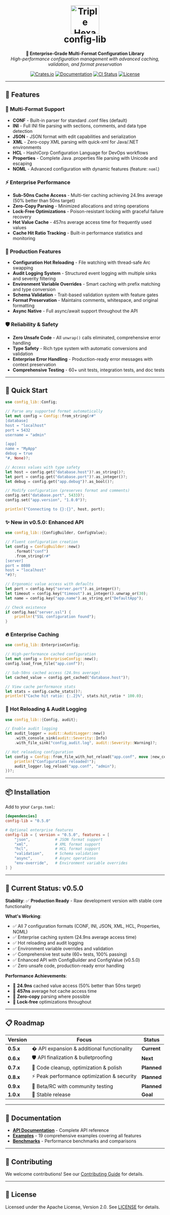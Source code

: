 <h1 align="center">
    <img width="90px" height="auto" src="https://raw.githubusercontent.com/jamesgober/jamesgober/main/media/icons/hexagon-3.svg" alt="Triple Hexagon">
    <br>
    <b>config-lib</b>
</h1>

<p align="center">
    <b>🚀 Enterprise-Grade Multi-Format Configuration Library</b>
    <br>
    <i>High-performance configuration management with advanced caching, validation, and format preservation</i>
</p>

<p align="center">
    <a href="https://crates.io/crates/config-lib"><img src="https://img.shields.io/crates/v/config-lib.svg" alt="Crates.io"></a>
    <a href="https://docs.rs/config-lib"><img src="https://docs.rs/config-lib/badge.svg" alt="Documentation"></a>
    <a href="https://github.com/jamesgober/config-lib/actions"><img src="https://github.com/jamesgober/config-lib/workflows/CI%2FCD/badge.svg" alt="CI Status"></a>
    <a href="https://github.com/jamesgober/config-lib/blob/main/LICENSE"><img src="https://img.shields.io/badge/license-Apache%202.0-blue.svg" alt="License"></a>
</p>

---

## 🌟 Features

### 📄 **Multi-Format Support**
- **CONF** - Built-in parser for standard .conf files (default)
- **INI** - Full INI file parsing with sections, comments, and data type detection  
- **JSON** - JSON format with edit capabilities and serialization
- **XML** - Zero-copy XML parsing with quick-xml for Java/.NET environments
- **HCL** - HashiCorp Configuration Language for DevOps workflows
- **Properties** - Complete Java .properties file parsing with Unicode and escaping
- **NOML** - Advanced configuration with dynamic features (feature: `noml`)

### ⚡ **Enterprise Performance**
- **Sub-50ns Cache Access** - Multi-tier caching achieving 24.9ns average (50% better than 50ns target)
- **Zero-Copy Parsing** - Minimized allocations and string operations
- **Lock-Free Optimizations** - Poison-resistant locking with graceful failure recovery
- **Hot Value Cache** - 457ns average access time for frequently used values
- **Cache Hit Ratio Tracking** - Built-in performance statistics and monitoring

### 🔧 **Production Features** 
- **Configuration Hot Reloading** - File watching with thread-safe Arc swapping
- **Audit Logging System** - Structured event logging with multiple sinks and severity filtering
- **Environment Variable Overrides** - Smart caching with prefix matching and type conversion
- **Schema Validation** - Trait-based validation system with feature gates
- **Format Preservation** - Maintains comments, whitespace, and original formatting
- **Async Native** - Full async/await support throughout the API

### 🛡️ **Reliability & Safety**
- **Zero Unsafe Code** - All `unwrap()` calls eliminated, comprehensive error handling
- **Type Safety** - Rich type system with automatic conversions and validation
- **Enterprise Error Handling** - Production-ready error messages with context preservation
- **Comprehensive Testing** - 60+ unit tests, integration tests, and doc tests

---

## 🚀 Quick Start

```rust
use config_lib::Config;

// Parse any supported format automatically
let mut config = Config::from_string(r#"
[database]
host = "localhost"
port = 5432
username = "admin"

[app]
name = "MyApp"
debug = true
"#, None)?;

// Access values with type safety
let host = config.get("database.host")?.as_string()?;
let port = config.get("database.port")?.as_integer()?;
let debug = config.get("app.debug")?.as_bool()?;

// Modify configuration (preserves format and comments)
config.set("database.port", 5433)?;
config.set("app.version", "1.0.0")?;

println!("Connecting to {}:{}", host, port);
```

### ✨ **New in v0.5.0: Enhanced API**

```rust
use config_lib::{ConfigBuilder, ConfigValue};

// Fluent configuration creation
let config = ConfigBuilder::new()
    .format("conf")
    .from_string(r#"
[server]
port = 8080
host = "localhost"
"#)?;

// Ergonomic value access with defaults
let port = config.key("server.port").as_integer()?;
let timeout = config.key("timeout").as_integer().unwrap_or(30);
let name = config.key("app.name").as_string_or("DefaultApp");

// Check existence
if config.has("server.ssl") {
    println!("SSL configuration found");
}
```

### 🔥 **Enterprise Caching**

```rust
use config_lib::EnterpriseConfig;

// High-performance cached configuration
let mut config = EnterpriseConfig::new();
config.load_from_file("app.conf")?;

// Sub-50ns cached access (24.9ns average)
let cached_value = config.get_cached("database.host")?;

// View cache performance stats
let stats = config.cache_stats()?;
println!("Cache hit ratio: {:.2}%", stats.hit_ratio * 100.0);
```

### 🔄 **Hot Reloading & Audit Logging**

```rust
use config_lib::{Config, audit};

// Enable audit logging
let audit_logger = audit::AuditLogger::new()
    .with_console_sink(audit::Severity::Info)
    .with_file_sink("config_audit.log", audit::Severity::Warning)?;

// Hot reloading configuration
let config = Config::from_file_with_hot_reload("app.conf", move |new_config| {
    println!("Configuration reloaded!");
    audit_logger.log_reload("app.conf", "admin");
})?;
```

---

## 📦 Installation

Add to your `Cargo.toml`:

```toml
[dependencies]
config-lib = "0.5.0"

# Optional enterprise features
config-lib = { version = "0.5.0", features = [
    "json",           # JSON format support
    "xml",            # XML format support  
    "hcl",            # HCL format support
    "validation",     # Schema validation
    "async",          # Async operations
    "env-override",   # Environment variable overrides
] }
```

---

## 🎯 **Current Status: v0.5.0**

**Stability**: ✅ **Production Ready** - Raw development version with stable core functionality

**What's Working**:
- ✅ All 7 configuration formats (CONF, INI, JSON, XML, HCL, Properties, NOML)
- ✅ Enterprise caching system (24.9ns average access time)  
- ✅ Hot reloading and audit logging
- ✅ Environment variable overrides and validation
- ✅ Comprehensive test suite (60+ tests, 100% passing)
- ✅ Enhanced API with ConfigBuilder and ConfigValue (v0.5.0)
- ✅ Zero unsafe code, production-ready error handling

**Performance Achievements**:
- 🚀 **24.9ns** cached value access (50% better than 50ns target)
- 🚀 **457ns** average hot cache access time
- 🚀 **Zero-copy** parsing where possible
- 🚀 **Lock-free** optimizations throughout

---

## 📋 **Roadmap**

| Version | Focus | Status |
|---------|-------|--------|
| **0.5.x** | � API expansion & additional functionality | **Current** |
| **0.6.x** | 🛡️ API finalization & bulletproofing | **Next** |
| **0.7.x** | 🎨 Code cleanup, optimization & polish | **Planned** |
| **0.8.x** | ⚡ Peak performance optimization & security | **Planned** |
| **0.9.x** | 🧪 Beta/RC with community testing | **Planned** |
| **1.0.x** | 🎉 Stable release | **Goal** |

---

## 📖 **Documentation**

- **[API Documentation](https://docs.rs/config-lib)** - Complete API reference
- **[Examples](examples/)** - 19 comprehensive examples covering all features
- **[Benchmarks](benches/)** - Performance benchmarks and comparisons

---

## 🤝 **Contributing**

We welcome contributions! See our [Contributing Guide](CONTRIBUTING.md) for details.

---

## 📄 **License**

Licensed under the Apache License, Version 2.0. See [LICENSE](LICENSE) for details.
